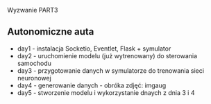 Wyzwanie PART3 

## Autonomiczne auta

- day1 - instalacja Socketio, Eventlet, Flask + symulator
- day2 - uruchomienie modelu (już wytrenowany) do sterowania samochodu
- day3 - przygotowanie danych w symulatorze do trenowania sieci neuronowej
- day4 - generowanie danych - obróka zdjęć: imgaug
- day5 - stworzenie modelu i wykorzystanie dnaych z dnia 3 i 4
